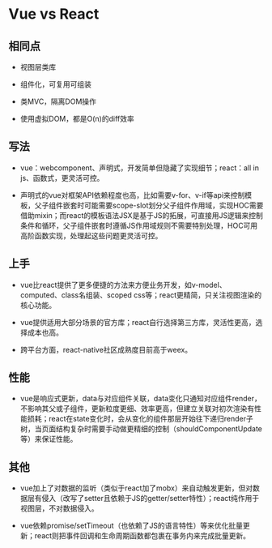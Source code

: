 
# Vue vs React

## 相同点

- 视图层类库

- 组件化，可复用可组装

- 类MVC，隔离DOM操作

- 使用虚拟DOM，都是O(n)的diff效率

## 写法

- vue：webcomponent、声明式，开发简单但隐藏了实现细节；react：all in js、函数式，更灵活可控。

- 声明式的vue对框架API依赖程度也高，比如需要v-for、v-if等api来控制模板，父子组件嵌套时可能需要scope-slot划分父子组件作用域，实现HOC需要借助mixin；而react的模板语法JSX是基于JS的拓展，可直接用JS逻辑来控制条件和循环，父子组件嵌套时遵循JS作用域规则不需要特别处理，HOC可用高阶函数实现，处理起这些问题更灵活可控。

## 上手

- vue比react提供了更多便捷的方法来方便业务开发，如v-model、computed、class名组装、scoped css等；react更精简，只关注视图渲染的核心功能。

- vue提供适用大部分场景的官方库；react自行选择第三方库，灵活性更高，选择成本也高。

- 跨平台方面，react-native社区成熟度目前高于weex。

## 性能

- vue是响应式更新，data与对应组件关联，data变化只通知对应组件render，不影响其父或子组件，更新粒度更细、效率更高，但建立关联对初次渲染有性能损耗；react在state变化时，会从变化的组件那层开始往下递归render子树，当页面结构复杂时需要手动做更精细的控制（shouldComponentUpdate等）来保证性能。

## 其他

- vue加上了对数据的监听（类似于react加了mobx）来自动触发更新，但对数据层有侵入（改写了setter且依赖于JS的getter/setter特性）；react纯作用于视图层，不对数据侵入。

- vue依赖promise/setTimeout（也依赖了JS的语言特性）等来优化批量更新；react则把事件回调和生命周期函数都包裹在事务内来完成批量更新。



